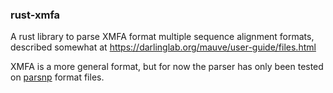### rust-xmfa

A rust library to parse XMFA format multiple sequence alignment formats,
described somewhat at https://darlinglab.org/mauve/user-guide/files.html

XMFA is a more general format, but for now the parser has only been tested on
[parsnp](https://github.com/marbl/parsnp/) format files.
